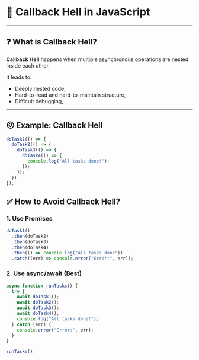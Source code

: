 # 🔄 Callback Hell in JavaScript

---

## ❓ What is Callback Hell?

**Callback Hell** happens when multiple asynchronous operations are nested inside each other.  

It leads to:

- Deeply nested code,
- Hard-to-read and hard-to-maintain structure,
- Difficult debugging,

---

## 😖 Example: Callback Hell

```js
doTask1(() => {
  doTask2(() => {
    doTask3(() => {
      doTask4(() => {
        console.log("All tasks done!");
      });
    });
  });
});
```
## ✅ How to Avoid Callback Hell?

### 1. Use Promises
```js
doTask1()
  .then(doTask2)
  .then(doTask3)
  .then(doTask4)
  .then(() => console.log("All tasks done"))
  .catch((err) => console.error("Error:", err));
```


### 2. Use async/await (Best)

```js
async function runTasks() {
  try {
    await doTask1();
    await doTask2();
    await doTask3();
    await doTask4();
    console.log("All tasks done!");
  } catch (err) {
    console.error("Error:", err);
  }
}

runTasks();
```
